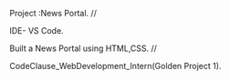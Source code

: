 Project :News Portal. //

IDE- VS Code.

Built a News Portal using HTML,CSS. //

CodeClause_WebDevelopment_Intern(Golden Project 1).
